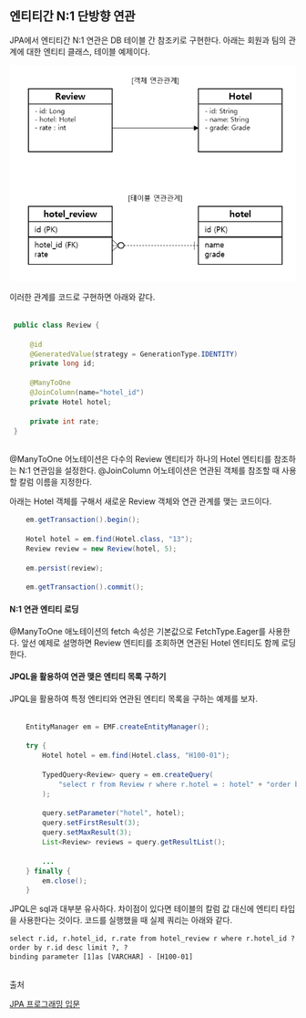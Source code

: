 ## 엔티티간 N:1 단방향 연관

JPA에서 엔티티간 N:1 연관은 DB 테이블 간 참조키로 구현한다.
아래는 회원과 팀의 관계에 대한 엔티티 클래스, 테이블 예제이다.

![회원-팀 관계 예제](./resource/8_1.png)

이러한 관계를 코드로 구현하면 아래와 같다.

```Java
 
 public class Review {

     @id
     @GeneratedValue(strategy = GenerationType.IDENTITY)
     private long id;

     @ManyToOne
     @JoinColumn(name="hotel_id")
     private Hotel hotel;

     private int rate;
 }
 
```

@ManyToOne 어노테이션은 다수의 Review 엔티티가 하나의 Hotel 엔티티를 참조하는 N:1 연관임을 설정한다.
@JoinColumn 어노테이션은 연관된 객체를 참조할 때 사용할 칼럼 이름을 지정한다.


아래는 Hotel 객체를 구해서 새로운 Review 객체와 연관 관계를 맺는 코드이다.

```Java
    em.getTransaction().begin();

    Hotel hotel = em.find(Hotel.class, "13");
    Review review = new Review(hotel, 5);

    em.persist(review);

    em.getTransaction().commit();
```


#### N:1 연관 엔티티 로딩

@ManyToOne 애노테이션의 fetch 속성은 기본값으로 FetchType.Eager를 사용한다. 앞선 예제로 설명하면 Review 엔티티를 조회하면 연관된 Hotel 엔티티도 함께 로딩한다.


#### JPQL을 활용하여 연관 맺은 엔티티 목록 구하기

JPQL을 활용하여 특정 엔티티와 연관된 엔티티 목록을 구하는 예제를 보자.

```Java

    EntityManager em = EMF.createEntityManager();

    try {
        Hotel hotel = em.find(Hotel.class, "H100-01");

        TypedQuery<Review> query = em.createQuery(
            "select r from Review r where r.hotel = : hotel" + "order by r.id desc", Review.class
        );
        
        query.setParameter("hotel", hotel);
        query.setFirstResult(3);
        query.setMaxResult(3);
        List<Review> reviews = query.getResultList();

        ...
    } finally {
        em.close();
    }

```

JPQL은 sql과 대부분 유사하다. 차이점이 있다면 테이블의 칼럼 값 대신에 엔티티 타입을 사용한다는 것이다.
코드를 실행했을 때 실제 쿼리는 아래와 같다.

```
select r.id, r.hotel_id, r.rate from hotel_review r where r.hotel_id ? order by r.id desc limit ?, ?
binding parameter [1]as [VARCHAR] - [H100-01]
```




<br>
출처

[JPA 프로그래밍 입문](https://www.kame.co.kr/nkm/detail.php?tcode=299&tbook_jong=3)
